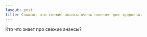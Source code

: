 ```yaml
---
layout: post 
title: Слышал, что свежие анансы очень полезен для здоровья. 
--- 
```

Кто что знает про свежие анансы?